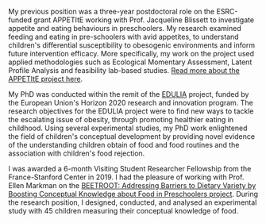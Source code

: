 My previous position was a three-year postdoctoral role on the ESRC-funded grant APPETItE working with Prof. Jacqueline Blissett to investigate appetite and eating behaviours in preschoolers. My research examined feeding and eating in pre-schoolers with avid appetites, to understand children's differential susceptibility to obesogenic environments and inform future intervention efficacy. More specifically, my work on the project used applied methodologies such as Ecological Momentary Assessment, Latent Profile Analysis and feasibility lab-based studies. [Read more about the APPETItE project here](https://www.appetite-research.com/).

My PhD was conducted within the remit of the [EDULIA](https://edulia.eu/) project, funded by the European Union's Horizon 2020 research and innovation program. The research objectives for the EDULIA project were to find new ways to tackle the escalating issue of obesity, through promoting healthier eating in childhood. Using several experimental studies, my PhD work enlightened the field of children's conceptual development by providing novel evidence of the understanding children obtain of food and food routines and the association with children's food rejection.

I was awarded a 6-month Visiting Student Researcher Fellowship from the France-Stanford Center in 2019. I had the pleasure of working with Prof. Ellen Markman on the [BEETROOT: Addressing Barriers to Dietary Variety by Boosting Conceptual Knowledge about Food in Preschoolers project](https://francestanford.stanford.edu/projects/addressing-barriers-dietary-variety-boosting-conceptual-knowledge-about-food-preschoolers). During the research position, I designed, conducted, and analysed an experimental study with 45 children measuring their conceptual knowledge of food.
